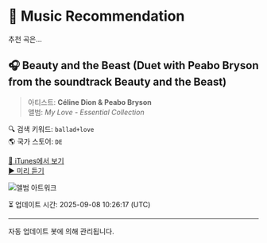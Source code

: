 
# 🎵 Music Recommendation

추천 곡은...

## 🎧 Beauty and the Beast (Duet with Peabo Bryson from the soundtrack Beauty and the Beast)  
> 아티스트: **Céline Dion & Peabo Bryson**  
> 앨범: _My Love - Essential Collection_  

🔍 검색 키워드: `ballad+love`  
🌎 국가 스토어: `DE`

[🔗 iTunes에서 보기](https://music.apple.com/de/album/beauty-and-the-beast-duet-with-peabo-bryson/479204871?i=479205074&uo=4)  
[▶️ 미리 듣기](https://audio-ssl.itunes.apple.com/itunes-assets/AudioPreview221/v4/4d/9a/3c/4d9a3c2f-385e-d92c-9c16-1e748b83d15c/mzaf_7066536401342146513.plus.aac.p.m4a)

![앨범 아트워크](https://is1-ssl.mzstatic.com/image/thumb/Music125/v4/f8/22/71/f82271b5-febd-23c2-8028-040760dda6f8/mzi.actfimaz.jpg/100x100bb.jpg)

⏳ 업데이트 시간: 2025-09-08 10:26:17 (UTC)

---
자동 업데이트 봇에 의해 관리됩니다.
